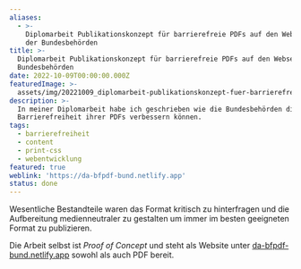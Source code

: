 ```yaml
---
aliases:
  - >-
    Diplomarbeit Publikationskonzept für barrierefreie PDFs auf den Webseiten
    der Bundesbehörden
title: >-
  Diplomarbeit Publikationskonzept für barrierefreie PDFs auf den Webseiten der
  Bundesbehörden
date: 2022-10-09T00:00:00.000Z
featuredImage: >-
  assets/img/20221009_diplomarbeit-publikationskonzept-fuer-barrierefreie-pdfs-auf-den-webseiten-der-bundesbehoerden.png
description: >-
  In meiner Diplomarbeit habe ich geschrieben wie die Bundesbehörden die
  Barrierefreiheit ihrer PDFs verbessern können.
tags:
  - barrierefreiheit
  - content
  - print-css
  - webentwicklung
featured: true
weblink: 'https://da-bfpdf-bund.netlify.app'
status: done
---
```

Wesentliche Bestandteile waren das Format kritisch zu hinterfragen und die Aufbereitung medienneutraler zu gestalten um immer im besten geeigneten Format zu publizieren.

Die Arbeit selbst ist _Proof of Concept_ und steht als Website unter [da-bfpdf-bund.netlify.app](https://da-bfpdf-bund.netlify.app/) sowohl als auch PDF bereit.

